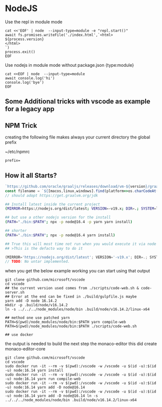 # NodeJS

Use the repl in module mode
```
cat <<'EOF' | node  --input-type=module -e "repl.start()"
await fs.promises.writeFile('./index.html',`<html>
${process.version}
</html>
`)
process.exit()
EOF
```

Use nodejs in module mode without package.json {type:module}
```
cat <<EOF | node  --input-type=module
await console.log('hi')
console.log('bye')
EOF
```

## Some Additional tricks with vscode as example for a legacy app
## NPM Trick
creating the following file makes always your current directory the global prefix

~/etc/npmrc
```
prefix=
```

## How it all Starts?
```js
`https://github.com/oracle/graaljs/releases/download/vm-${version}/graaljs-${version}-${fileName}-amd64.${ext}`;
const filename = `${[macos,linux,windows].find(platform=>os.charCodeAt() === platform.charCodeAt())}-${[['arm','aarch64'], ['amd','amd64']].find(([contains,is])==>os.indexOf(contains))[1]}.${os.startsWith('win') ? 'zip' : 'tar.gz'}`;
// should adopt https://get.graalvm.org/jdk

```


```sh
## Install latest inside the current project
(MIRROR=https://nodejs.org/dist/latest; VERSION=-v19.x; DIR=.; SYSTEM=linux-x64; FILENAME=$(curl -s -L ${MIRROR}${VERSION} | grep 'tar.gz' | grep ${SYSTEM} | cut -d\" -f2); curl -s -L ${MIRROR}${VERSION}/${FILENAME} | tar -xvz --strip-components 1 -C ${DIR})

## but use a other nodejs version for the install
(PATH="./bin:$PATH"; npx -p node@16.4 -p yarn yarn install)

## shorter
(PATH="./bin:$PATH"; npx -p node@16.4 yarn install)

## True this will most time not run when you would execute it via node but your packaging for none nodejs usage 
## >This is the defacto way to do it
```

```ts
(MIRROR='https://nodejs.org/dist/latest'; VERSION='-v19.x'; DIR=.; SYSTEM='linux-x64'; FILENAME=${(await (await fetch(`${MIRROR}${VERSION}`)).text()).split('\n').find(line=>line.indexOf(SYSTEM) && line.indexOf('tar.gz')).split('"')[1]}; fetch(`${MIRROR}${VERSION}/${FILENAME}`).then(data=>data.body.pipeThrough(new DecompressionStream('gzip'))))
// TODO: No untar implemented.
```


when you get the below example working you can start using that output 
```
git clone github.com/microsoft/vscode
cd vscode
## the current version used comes from ./scripts/code-web.sh & code-server.sh 
## Error at the end can be fixed in ./build/gulpfile.js maybe
yarn add -D node 16.14.2
mkdir -p .build/node/v16.14.2
ln -s ../../../node_modules/node/bin .build/node/v16.14.2/linux-x64

## method one use patched yarn
PATH=$(pwd)/node_modules/node/bin:$PATH yarn compile-web
PATH=$(pwd)/node_modules/node/bin:$PATH ./scripts/code-web.sh

## use docker

```

the output is needed to build the next step the monaco-editor this did create monaco-editor-core

```
git clone github.com/microsoft/vscode
cd vscode
sudo docker run -it --rm -v $(pwd):/vscode -w /vscode -u $(id -u):$(id -u) node:16.14 yarn install 
sudo docker run -it --rm -v $(pwd):/vscode -w /vscode -u $(id -u):$(id -u) node:16.14 yarn run compile-web
sudo docker run -it --rm -v $(pwd):/vscode -w /vscode -u $(id -u):$(id -u) node:16.14 yarn add -D node@16.14
sudo docker run -it --rm -v $(pwd):/vscode -w /vscode -u $(id -u):$(id -u) node:16.14 yarn add -D node@16.14 ln -s ../../../node_modules/node/bin .build/node/v16.14.2/linux-x64
```
